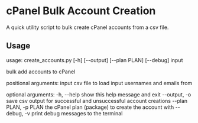 # cPanel Bulk Account Creation
A quick utility script to bulk create cPanel accounts from a csv file.

## Usage
usage: create_accounts.py [-h] [--output] [--plan PLAN] [--debug] input

bulk add accounts to cPanel

positional arguments:
  input                 csv file to load input usernames and emails from

optional arguments:
  -h, --help            show this help message and exit
  --output, -o          save csv output for successful and unsuccessful account creations
  --plan PLAN, -p PLAN  the cPanel plan (package) to create the account with
  --debug, -v           print debug messages to the terminal
